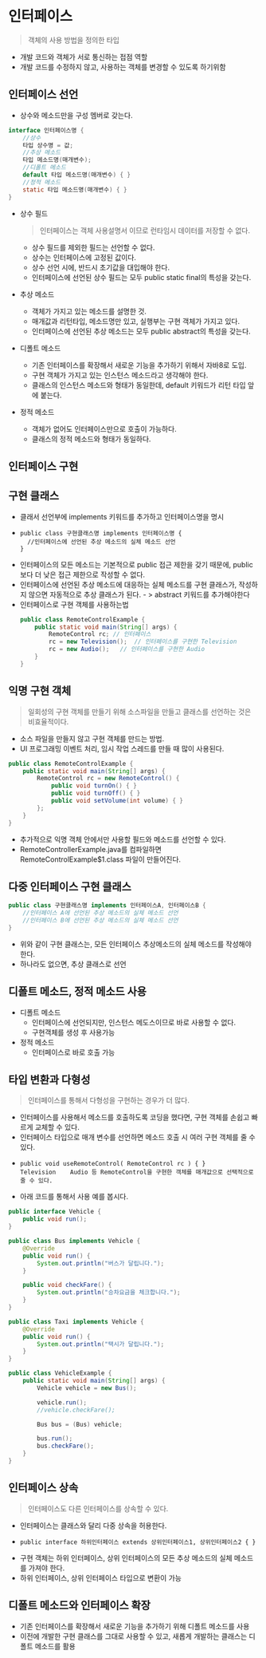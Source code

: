 # 인터페이스
>객체의 사용 방법을 정의한 타입
- 개발 코드와 객체가 서로 통신하는 접점 역할
- 개발 코드를 수정하지 않고, 사용하는 객체를 변경할 수 있도록 하기위함

## 인터페이스 선언
- 상수와 메소드만을 구성 멤버로 갖는다.
```java
interface 인터페이스명 {
    //상수
    타입 상수명 = 값;
    //추상 메소드
    타입 메소드명(매개변수);
    //디폴트 메소드
    default 타입 메소드명(매개변수) { }
    //정적 메소드
    static 타입 메소드명(매개변수) { }
}
```
- 상수 필드
    >인터페이스는 객체 사용설명서 이므로 런타임시 데이터를 저장할 수 없다.
    - 상수 필드를 제외한 필드는 선언할 수 없다.
    - 상수는 인터페이스에 고정된 값이다.
    - 상수 선언 시에, 반드시 초기값을 대입해야 한다.
    - 인터페이스에 선언된 상수 필드는 모두 public static final의 특성을 갖는다.

- 추상 메소드
    - 객체가 가지고 있는 메소드를 설명한 것.
    - 매개값과 리턴타입, 메소드명만 있고, 실행부는 구현 객체가 가지고 있다.
    - 인터페이스에 선언된 추상 메소드는 모두 public abstract의 특성을 갖는다.

- 디폴트 메소드
    - 기존 인터페이스를 확장해서 새로운 기능을 추가하기 위해서 자바8로 도입.
    - 구현 객체가 가지고 있는 인스턴스 메소드라고 생각해야 한다.
    - 클래스의 인스턴스 메소드와 형태가 동일한데, default 키워드가 리턴 타입 앞에 붙는다.

- 정적 메소드
    - 객체가 없어도 인터페이스만으로 호출이 가능하다.
    - 클래스의 정적 메소드와 형태가 동일하다.

## 인터페이스 구현
## 구현 클래스
- 클래서 선언부에 implements 키워드를 추가하고 인터페이스명을 명시
-     public class 구현클래스명 implements 인터페이스명 {
        //인터페이스에 선언된 추상 메소드의 실체 메소드 선언
      }
-  인터페이스의 모든 메소드는 기본적으로 public 접근 제한을 갖기 때문에,
    public보다 더 낮은 접근 제한으로 작성할 수 없다.
- 인터페이스에 선언된 추상 메소드에 대응하는 실체 메소드를 구현 클래스가,
    작성하지 않으면 자동적으로 추상 클래스가 된다. - > abstract 키워드를 추가해야한다
- 인터페이스로 구현 객체를 사용하는법
    ```java
    public class RemoteControlExample {
        public static void main(String[] args) {
            RemoteControl rc; // 인터페이스
            rc = new Television();  // 인터페이스를 구현한 Television
            rc = new Audio();   // 인터페이스를 구현한 Audio 
        }
    }
    ```
## 익명 구현 객체
>일회성의 구현 객체를 만들기 위해 소스파일을 만들고 클래스를 선언하는 것은 비효율적이다.
- 소스 파일을 만들지 않고 구현 객체를 만드는 방법.
- UI 프로그래밍 이벤트 처리, 임시 작업 스레드를 만들 때 많이 사용된다.
```JAVA
public class RemoteControlExample {
    public static void main(String[] args) {
        RemoteControl rc = new RemoteControl() {
            public void turnOn() { }
            public void turnOff() { }
            public void setVolume(int volume) { }
        };
    }
}
```
- 추가적으로 익명 객체 안에서만 사용할 필드와 메소드를 선언할 수 있다.
- RemoteControllerExample.java를 컴파일하면 RemoteControlExample$1.class 파일이 만들어진다.

## 다중 인터페이스 구현 클래스
```java
public class 구현클래스명 implements 인터페이스A, 인터페이스B {
    //인터페이스 A에 선언된 추상 메소드의 실체 메소드 선언
    //인터페이스 B에 선언된 추상 메소드의 실체 메소드 선언
}
```
- 위와 같이 구현 클래스는, 모든 인터페이스 추상메소드의 실체 메소드를 작성해야 한다.
- 하나라도 없으면, 추상 클래스로 선언

## 디폴트 메소드, 정적 메소드 사용
- 디폴트 메소드
    - 인터페이스에 선언되지만, 인스턴스 메도스이므로 바로 사용할 수 없다.
    - 구현객체를 생성 후 사용가능
- 정적 메소드
    - 인터페이스로 바로 호출 가능

## 타입 변환과 다형성
>인터페이스를 통해서 다형성을 구현하는 경우가 더 많다.
- 인터페이스를 사용해서 메소드를 호출하도록 코딩을 했다면, 구현 객체를 손쉽고
빠르게 교체할 수 있다.
- 인터페이스 타입으로 매개 변수를 선언하면 메소드 호출 시 여러 구현 객체를 줄 수 있다.
-     public void useRemoteControl( RemoteControl rc ) { }
      Television    Audio 등 RemoteControl을 구현한 객체를 매개값으로 선택적으로 줄 수 있다.
- 아래 코드를 통해서 사용 예를 봅시다.
```java
public interface Vehicle {
    public void run();
}
```
```java
public class Bus implements Vehicle {
    @Override
    public void run() {
        System.out.println("버스가 달립니다.");
    }

    public void checkFare() {
        System.out.println("승차요금을 체크합니다.");
    }
}
```
```java
public class Taxi implements Vehicle {
    @Override
    public void run() {
        System.out.println("택시가 달립니다.");
    }
}
```
```java
public class VehicleExample {
    public static void main(String[] args) {
        Vehicle vehicle = new Bus();

        vehicle.run();
        //vehicle.checkFare();

        Bus bus = (Bus) vehicle;

        bus.run();
        bus.checkFare();
    }
}
```
## 인터페이스 상속
>인터페이스도 다른 인터페이스를 상속할 수 있다.
- 인터페이스는 클래스와 달리 다중 상속을 허용한다.
-     public interface 하위인터페이스 extends 상위인터페이스1, 상위인터페이스2 { }
- 구현 객체는 하위 인터페이스, 상위 인터페이스의 모든 추상 메소드의 실체 메소드를 가져야 한다.
- 하위 인터페이스, 상위 인터페이스 타입으로 변환이 가능

## 디폴트 메소드와 인터페이스 확장
- 기존 인터페이스를 확장해서 새로운 기능을 추가하기 위해 디폴트 메소드를 사용
- 이전에 개발한 구현 클래스를 그대로 사용할 수 있고, 새롭게 개발하는 클래스는 디폴트 메소드를 활용

